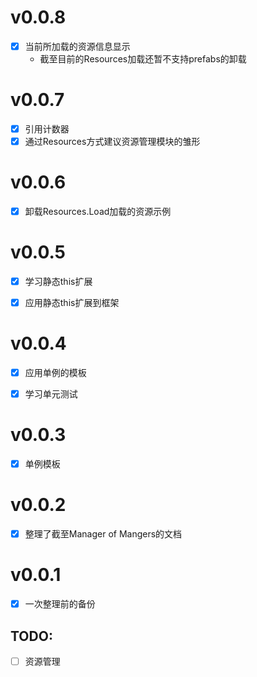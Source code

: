 # v0.0.8

- [x] 当前所加载的资源信息显示
  - 截至目前的Resources加载还暂不支持prefabs的卸载

# v0.0.7

- [x] 引用计数器
- [x] 通过Resources方式建议资源管理模块的雏形

# v0.0.6

- [x] 卸载Resources.Load加载的资源示例

# v0.0.5

- [x] 学习静态this扩展

- [x] 应用静态this扩展到框架

# v0.0.4

- [x] 应用单例的模板

- [x] 学习单元测试

# v0.0.3

- [x] 单例模板

# v0.0.2

- [x] 整理了截至Manager of Mangers的文档

# v0.0.1

- [x] 一次整理前的备份

## TODO:

- [ ] 资源管理
